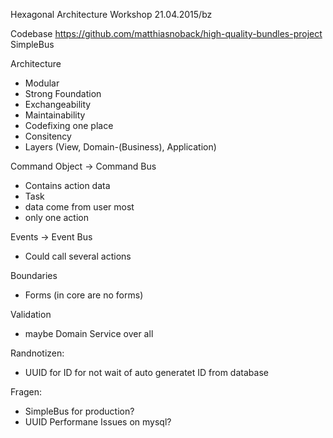 Hexagonal Architecture Workshop 21.04.2015/bz


Codebase
https://github.com/matthiasnoback/high-quality-bundles-project
SimpleBus

Architecture
- Modular
- Strong Foundation
- Exchangeability
- Maintainability
- Codefixing one place
- Consitency
- Layers (View, Domain-(Business), Application)


Command Object -> Command Bus
- Contains action data
- Task
- data come from user most
- only one action


Events -> Event Bus
- Could call several actions




Boundaries
- Forms (in core are no forms)


Validation
- maybe Domain Service over all


Randnotizen:
- UUID for ID for not wait of auto generatet ID from database

Fragen:
- SimpleBus for production?
- UUID Performane Issues on mysql?

